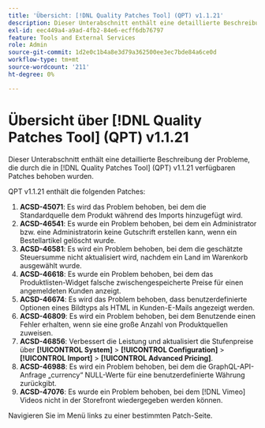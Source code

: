 ```yaml
---
title: 'Übersicht: [!DNL Quality Patches Tool] (QPT) v1.1.21'
description: Dieser Unterabschnitt enthält eine detaillierte Beschreibung der Probleme, die durch die in Version 1.1.21  [!DNL Quality Patches Tool]  Patches behoben wurden.
exl-id: eec449a4-a9ad-4fb2-84e6-ecff6db76797
feature: Tools and External Services
role: Admin
source-git-commit: 1d2e0c1b4a8e3d79a362500ee3ec7bde84a6ce0d
workflow-type: tm+mt
source-wordcount: '211'
ht-degree: 0%

---
```


# Übersicht über [!DNL Quality Patches Tool] (QPT) v1.1.21

Dieser Unterabschnitt enthält eine detaillierte Beschreibung der Probleme, die durch die in [!DNL Quality Patches Tool] (QPT) v1.1.21 verfügbaren Patches behoben wurden.

QPT v1.1.21 enthält die folgenden Patches:

1. **ACSD-45071**: Es wird das Problem behoben, bei dem die Standardquelle dem Produkt während des Imports hinzugefügt wird.
1. **ACSD-46541**: Es wurde ein Problem behoben, bei dem ein Administrator bzw. eine Administratorin keine Gutschrift erstellen kann, wenn ein Bestellartikel gelöscht wurde.
1. **ACSD-46581**: Es wird ein Problem behoben, bei dem die geschätzte Steuersumme nicht aktualisiert wird, nachdem ein Land im Warenkorb ausgewählt wurde.
1. **ACSD-46618**: Es wurde ein Problem behoben, bei dem das Produktlisten-Widget falsche zwischengespeicherte Preise für einen angemeldeten Kunden anzeigt.
1. **ACSD-46674**: Es wird das Problem behoben, dass benutzerdefinierte Optionen eines Bildtyps als HTML in Kunden-E-Mails angezeigt werden.
1. **ACSD-46809**: Es wird ein Problem behoben, bei dem Benutzende einen Fehler erhalten, wenn sie eine große Anzahl von Produktquellen zuweisen.
1. **ACSD-46856**: Verbessert die Leistung und aktualisiert die Stufenpreise über **[!UICONTROL System]** > **[!UICONTROL Configuration]** > **[!UICONTROL Import]** > **[!UICONTROL Advanced Pricing]**.
1. **ACSD-46988**: Es wird ein Problem behoben, bei dem die GraphQL-API-Anfrage „currency“ NULL-Werte für eine benutzerdefinierte Währung zurückgibt.
1. **ACSD-47076**: Es wurde ein Problem behoben, bei dem [!DNL Vimeo] Videos nicht in der Storefront wiedergegeben werden können.

Navigieren Sie im Menü links zu einer bestimmten Patch-Seite.
